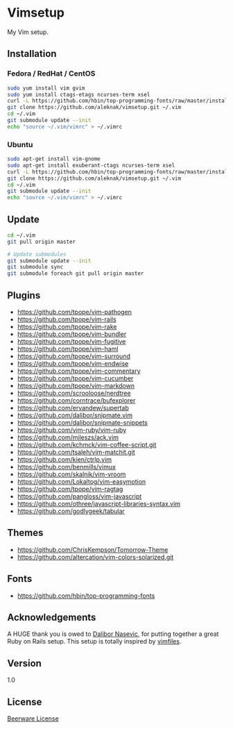 Vimsetup
==========

My Vim setup.

## Installation

### Fedora / RedHat / CentOS

```sh
sudo yum install vim gvim
sudo yum install ctags-etags ncurses-term xsel
curl -L https://github.com/hbin/top-programming-fonts/raw/master/install.sh | bash
git clone https://github.com/aleknak/vimsetup.git ~/.vim
cd ~/.vim
git submodule update --init
echo "source ~/.vim/vimrc" > ~/.vimrc
```
### Ubuntu

```sh
sudo apt-get install vim-gnome
sudo apt-get install exuberant-ctags ncurses-term xsel
curl -L https://github.com/hbin/top-programming-fonts/raw/master/install.sh | bash
git clone https://github.com/aleknak/vimsetup.git ~/.vim
cd ~/.vim
git submodule update --init
echo "source ~/.vim/vimrc" > ~/.vimrc
```
## Update

```sh
cd ~/.vim
git pull origin master

# Update submodules
git submodule update --init
git submodule sync
git submodule foreach git pull origin master
```

## Plugins

* https://github.com/tpope/vim-pathogen
* https://github.com/tpope/vim-rails
* https://github.com/tpope/vim-rake
* https://github.com/tpope/vim-bundler
* https://github.com/tpope/vim-fugitive
* https://github.com/tpope/vim-haml
* https://github.com/tpope/vim-surround
* https://github.com/tpope/vim-endwise
* https://github.com/tpope/vim-commentary
* https://github.com/tpope/vim-cucumber
* https://github.com/tpope/vim-markdown
* https://github.com/scrooloose/nerdtree
* https://github.com/corntrace/bufexplorer
* https://github.com/ervandew/supertab
* https://github.com/dalibor/snipmate.vim
* https://github.com/dalibor/snipmate-snippets
* https://github.com/vim-ruby/vim-ruby
* https://github.com/mileszs/ack.vim
* https://github.com/kchmck/vim-coffee-script.git
* https://github.com/tsaleh/vim-matchit.git
* https://github.com/kien/ctrlp.vim
* https://github.com/benmills/vimux
* https://github.com/skalnik/vim-vroom
* https://github.com/Lokaltog/vim-easymotion
* https://github.com/tpope/vim-ragtag
* https://github.com/pangloss/vim-javascript
* https://github.com/othree/javascript-libraries-syntax.vim
* https://github.com/godlygeek/tabular

## Themes
* https://github.com/ChrisKempson/Tomorrow-Theme
* https://github.com/altercation/vim-colors-solarized.git

## Fonts
* https://github.com/hbin/top-programming-fonts

Acknowledgements
----------------
A HUGE thank you is owed to [Dalibor Nasevic], for putting together a great Ruby on Rails setup. This setup is totally inspired by [vimfiles].

Version
----
1.0

License
-----------
[Beerware License]

[Beerware License]:http://en.wikipedia.org/wiki/Beerware
[Dalibor Nasevic]:https://github.com/dalibor
[vimfiles]:https://github.com/dalibor/vimfiles
